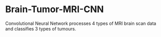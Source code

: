 # Brain-Tumor-MRI-CNN
Convolutional Neural Network processes 4 types of MRI brain scan data and classifies 3 types of tumours. 
